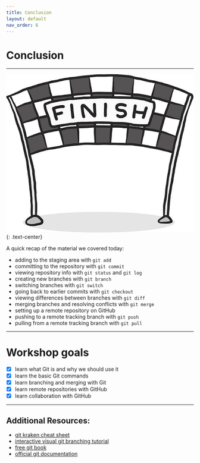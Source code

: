 ```yaml
---
title: Conclusion
layout: default
nav_order: 6
---
```


# Conclusion
---
![finish](../images/finish.jpg)
{: .text-center}

A quick recap of the material we covered today:
* adding to the staging area with `git add`
* committing to the repository with `git commit`
* viewing repository info with `git status` and `git log` 
* creating new branches with `git branch` 
* switching branches with `git switch`
* going back to earlier commits with `git checkout`
* viewing differences between branches with `git diff`
* merging branches and resolving conflicts with `git merge`
* setting up a remote repository on GitHub
* pushing to a remote tracking branch with `git push`
* pulling from a remote tracking branch with `git pull`

---

# Workshop goals
- [x] learn what Git is and why we should use it
- [x] learn the basic Git commands
- [x] learn branching and merging with Git
- [x] learn remote repositories with GitHub
- [x] learn collaboration with GitHub

---

## Additional Resources:
* [git kraken cheat sheet](../images/gitkraken-git-basics-cheat-sheet.pdf)
* [interactive visual git branching tutorial](https://learngitbranching.js.org/?locale=en_US)
* [free git book](https://git-scm.com/book/en/v2)
* [official git documentation](https://git-scm.com/doc)


